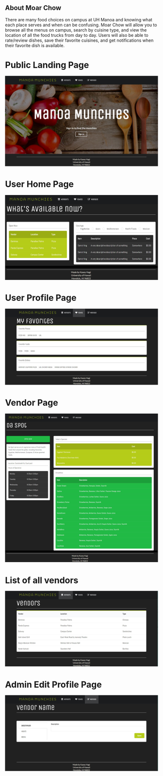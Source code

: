 ## About Moar Chow
There are many food choices on campus at UH Manoa and knowing what each place serves and when can be confusing. Moar Chow will allow you to browse all the menus on campus, search by cuisine type, and view the location of all the food trucks from day to day. Users will also be able to rate/review dishes, save their favorite cuisines, and get notifications when their favorite dish is available.

# Public Landing Page
<img class="ui medium right floated image" src="https://github.com/moarchow/moarchow.github.io/blob/master/images/public-landing-page.JPG">

# User Home Page
<img class="ui medium right floated image" src="https://github.com/moarchow/moarchow.github.io/blob/master/images/user-home-page.JPG">

# User Profile Page

<img class="ui medium right floated image" src="https://github.com/moarchow/moarchow.github.io/blob/master/images/user-profile.JPG">

# Vendor Page
<img class="ui medium right floated image" src="https://github.com/moarchow/moarchow.github.io/blob/master/images/vendor-page.JPG">

# List of all vendors
<img class="ui medium right floated image" src="https://github.com/moarchow/moarchow.github.io/blob/master/images/list-of-vendors.JPG">

# Admin Edit Profile Page
<img class="ui medium right floated image" src="https://github.com/moarchow/moarchow.github.io/blob/master/images/admin-profile-page.JPG">
